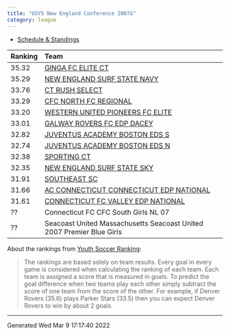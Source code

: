 ```yaml
---
title: "USYS New England Conference 2007G"
category: league
---
```


    
* [Schedule & Standings](https://system.gotsport.com/org_event/events/13181/schedules?team=624464)

| Ranking | Team                                                                                               |
|:--------|:---------------------------------------------------------------------------------------------------|
| 35.32   | [GINGA FC ELITE CT](https://youthsoccerrankings.us/team.html?teamId=3798832)                       |
| 35.29   | [NEW ENGLAND SURF STATE NAVY](https://youthsoccerrankings.us/team.html?teamId=3801240)             |
| 33.76   | [CT RUSH SELECT](https://youthsoccerrankings.us/team.html?teamId=3800790)                          |
| 33.29   | [CFC NORTH FC REGIONAL](https://youthsoccerrankings.us/team.html?teamId=3591086)                   |
| 33.20   | [WESTERN UNITED PIONEERS FC ELITE](https://youthsoccerrankings.us/team.html?teamId=3815962)        |
| 33.01   | [GALWAY ROVERS FC EDP DACEY](https://youthsoccerrankings.us/team.html?teamId=3816659)              |
| 32.82   | [JUVENTUS ACADEMY BOSTON EDS S](https://youthsoccerrankings.us/team.html?teamId=3817483)           |
| 32.74   | [JUVENTUS ACADEMY BOSTON EDS N](https://youthsoccerrankings.us/team.html?teamId=3798603)           |
| 32.38   | [SPORTING CT](https://youthsoccerrankings.us/team.html?teamId=2247438)                             |
| 32.35   | [NEW ENGLAND SURF STATE SKY](https://youthsoccerrankings.us/team.html?teamId=3605130)              |
| 31.91   | [SOUTHEAST SC](https://youthsoccerrankings.us/team.html?teamId=1854067)                            |
| 31.66   | [AC CONNECTICUT CONNECTICUT EDP NATIONAL](https://youthsoccerrankings.us/team.html?teamId=3589148) |
| 31.61   | [CONNECTICUT FC VALLEY EDP NATIONAL](https://youthsoccerrankings.us/team.html?teamId=2324078)      |
| ??      | Connecticut FC CFC South Girls NL 07                                                               |
| ??      | Seacoast United Massachusetts Seacoast United 2007 Premier Blue Girls                              |

About the rankings from [Youth Soccer Ranking](https://youthsoccerrankings.us):

>  The rankings are based solely on team results. Every goal in every game is considered when calculating the ranking of each team. Each team is assigned a score that is measured in goals. To predict the goal difference when two teams play each other simply subtract the score of one team from the score of the other. For example, if Denver Rovers (35.6) plays Parker Stars (33.5) then you can expect Denver Rovers to win by about 2 goals.


***
Generated Wed Mar  9 17:17:40 2022
